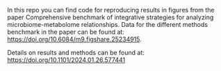 In this repo you can find code for reproducing results in figures from the paper Comprehensive benchmark of integrative strategies for analyzing microbiome-metabolome relationships.
Data for the different methods benchmark in the paper can be found at: https://doi.org/10.6084/m9.figshare.25234915. 

Details on results and methods can be found at: https://doi.org/10.1101/2024.01.26.577441



